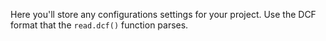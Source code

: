 Here you'll store any configurations settings for your project. Use the DCF format that the `read.dcf()` function parses.

